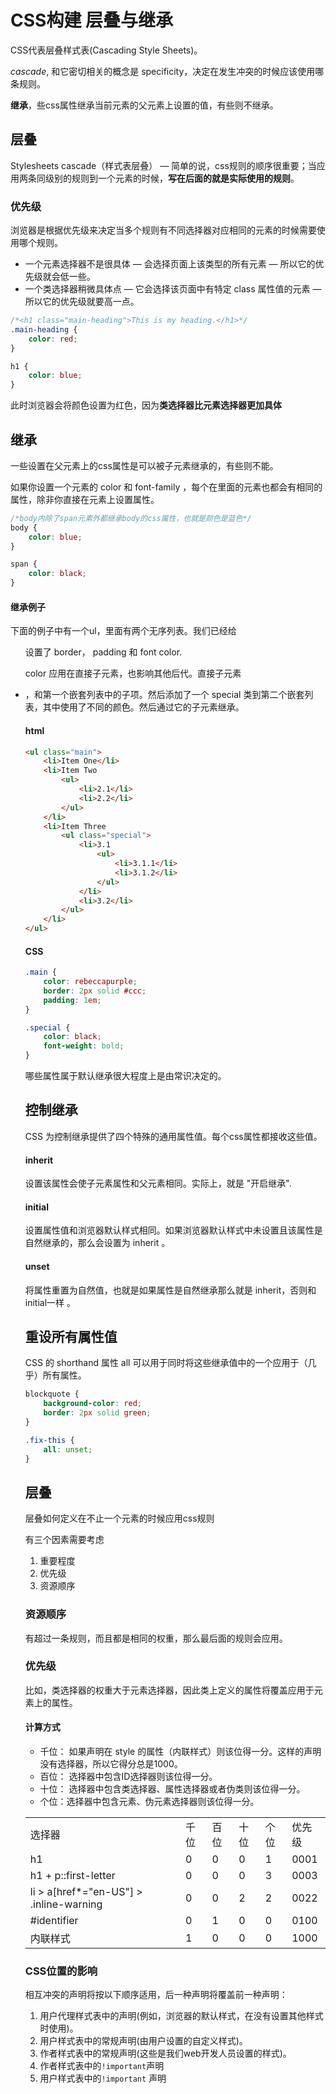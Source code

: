 # CSS构建 层叠与继承

CSS代表层叠样式表(Cascading Style Sheets)。

<em>cascade</em>, 和它密切相关的概念是 specificity，决定在发生冲突的时候应该使用哪条规则。

<strong>继承</strong>，些css属性继承当前元素的父元素上设置的值，有些则不继承。

## 层叠

Stylesheets cascade（样式表层叠） — 简单的说，css规则的顺序很重要；当应用两条同级别的规则到一个元素的时候，<strong>写在后面的就是实际使用的规则</strong>。

### 优先级

浏览器是根据优先级来决定当多个规则有不同选择器对应相同的元素的时候需要使用哪个规则。

- 一个元素选择器不是很具体 — 会选择页面上该类型的所有元素 — 所以它的优先级就会低一些。
- 一个类选择器稍微具体点 — 它会选择该页面中有特定 class 属性值的元素 — 所以它的优先级就要高一点。

```CSS
/*<h1 class="main-heading">This is my heading.</h1>*/
.main-heading { 
    color: red; 
}

h1 { 
    color: blue; 
}
```

此时浏览器会将颜色设置为红色，因为<strong>类选择器比元素选择器更加具体</strong>

## 继承

 一些设置在父元素上的css属性是可以被子元素继承的，有些则不能。

 如果你设置一个元素的 color 和 font-family ，每个在里面的元素也都会有相同的属性，除非你直接在元素上设置属性。

```CSS
/*body内除了span元素外都继承body的css属性，也就是颜色是蓝色*/
body {
    color: blue;
}

span {
    color: black;
}
```

#### 继承例子

下面的例子中有一个ul，里面有两个无序列表。我们已经给 <ul> 设置了 border， padding 和 font color.

color 应用在直接子元素，也影响其他后代。直接子元素<li>，和第一个嵌套列表中的子项。然后添加了一个 special 类到第二个嵌套列表，其中使用了不同的颜色。然后通过它的子元素继承。

#### html

```HTML
<ul class="main">
    <li>Item One</li>
    <li>Item Two
        <ul>
            <li>2.1</li>
            <li>2.2</li>
        </ul>
    </li>
    <li>Item Three
        <ul class="special">
            <li>3.1
                <ul>
                    <li>3.1.1</li>
                    <li>3.1.2</li>
                </ul>
            </li>
            <li>3.2</li>
        </ul>
    </li>
</ul>
```

#### CSS

```CSS
.main {
    color: rebeccapurple;
    border: 2px solid #ccc;
    padding: 1em;
}

.special {
    color: black;
    font-weight: bold;
}
```

哪些属性属于默认继承很大程度上是由常识决定的。

## 控制继承

CSS 为控制继承提供了四个特殊的通用属性值。每个css属性都接收这些值。

#### inherit

设置该属性会使子元素属性和父元素相同。实际上，就是 "开启继承".

#### initial

设置属性值和浏览器默认样式相同。如果浏览器默认样式中未设置且该属性是自然继承的，那么会设置为 inherit 。

#### unset

将属性重置为自然值，也就是如果属性是自然继承那么就是 inherit，否则和 initial一样 。

## 重设所有属性值

CSS 的 shorthand 属性 all 可以用于同时将这些继承值中的一个应用于（几乎）所有属性。

```CSS
blockquote {
    background-color: red;
    border: 2px solid green;
}

.fix-this {
    all: unset;
}
```

## 层叠

层叠如何定义在不止一个元素的时候应用css规则

有三个因素需要考虑

1. 重要程度
2. 优先级
3. 资源顺序

### 资源顺序

有超过一条规则，而且都是相同的权重，那么最后面的规则会应用。

### 优先级

比如，类选择器的权重大于元素选择器，因此类上定义的属性将覆盖应用于元素上的属性。

#### 计算方式

- 千位： 如果声明在 style 的属性（内联样式）则该位得一分。这样的声明没有选择器，所以它得分总是1000。
- 百位： 选择器中包含ID选择器则该位得一分。
- 十位： 选择器中包含类选择器、属性选择器或者伪类则该位得一分。
- 个位：选择器中包含元素、伪元素选择器则该位得一分。

<table>
<tr>
<td>选择器</td>
<td>千位</td>
<td>百位</td>
<td>十位</td>
<td>个位</td>
<td>优先级</td>
</tr>
<tr>
<td>h1</td>
<td>0</td>
<td>0</td>
<td>0</td>
<td>1</td>
<td>0001</td>
</t>
<tr>
<td>h1 + p::first-letter</td>
<td>0</td>
<td>0</td>
<td>0</td>
<td>3</td>
<td>0003</td>
</tr>
<tr>
<td>li > a[href*="en-US"] > .inline-warning</td>
<td>0</td>
<td>0</td>
<td>2</td>
<td>2</td>
<td>0022</td>
</tr>
<tr>
<td>#identifier</td>
<td>0</td>
<td>1</td>
<td>0</td>
<td>0</td>
<td>0100</td>
</tr>
<tr>
<td>内联样式</td>
<td>1</td>
<td>0</td>
<td>0</td>
<td>0</td>
<td>1000</td>
</tr>
</table>




### CSS位置的影响

相互冲突的声明将按以下顺序适用，后一种声明将覆盖前一种声明：

1. 用户代理样式表中的声明(例如，浏览器的默认样式，在没有设置其他样式时使用)。
2. 用户样式表中的常规声明(由用户设置的自定义样式)。
3. 作者样式表中的常规声明(这些是我们web开发人员设置的样式)。
4. 作者样式表中的`!important`声明
5. 用户样式表中的`!important` 声明
